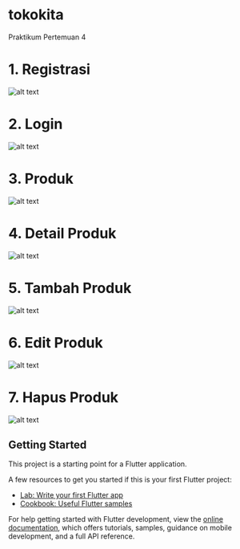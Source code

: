 # tokokita

Praktikum Pertemuan 4
# 1. Registrasi
   ![alt text](https://github.com/nihayaturrahmah27/tokokita/blob/main/ss/registrasi_page.png?raw=true)
# 2. Login
 ![alt text](https://github.com/nihayaturrahmah27/tokokita/blob/main/ss/login_page.png?raw=true)
# 3. Produk
  ![alt text](https://github.com/nihayaturrahmah27/tokokita/blob/main/ss/produk_page.png?raw=true)
# 4. Detail Produk
   ![alt text](https://github.com/nihayaturrahmah27/tokokita/blob/main/ss/detail_produk.png?raw=true)
# 5. Tambah Produk
  ![alt text](https://github.com/nihayaturrahmah27/tokokita/blob/main/ss/tambah_produk.png?raw=true)
# 6. Edit Produk
   ![alt text](https://github.com/nihayaturrahmah27/tokokita/blob/main/ss/edit_produk.png?raw=true)
# 7. Hapus Produk
   ![alt text](https://github.com/nihayaturrahmah27/tokokita/blob/main/ss/hapus_produk.png?raw=true)

## Getting Started

This project is a starting point for a Flutter application.

A few resources to get you started if this is your first Flutter project:

- [Lab: Write your first Flutter app](https://docs.flutter.dev/get-started/codelab)
- [Cookbook: Useful Flutter samples](https://docs.flutter.dev/cookbook)

For help getting started with Flutter development, view the
[online documentation](https://docs.flutter.dev/), which offers tutorials,
samples, guidance on mobile development, and a full API reference.
